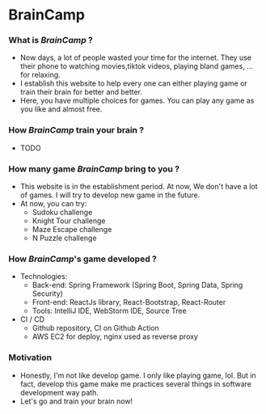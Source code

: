 # BrainCamp
### What is *BrainCamp* ?
- Now days, a lot of people wasted your time for the internet. 
They use their phone to watching movies,tiktok videos, playing bland games, ... for relaxing.
- I establish this website to help every one can either playing game or train their brain for
better and better.
- Here, you have multiple choices for games. You can play any game as you like and almost free.
### How *BrainCamp* train your brain ?
- TODO
### How many game *BrainCamp* bring to you ?
- This website is in the establishment period. At now, We don't have a lot of games.
I will try to develop new game in the future.
- At now, you can try:
  - Sudoku challenge
  - Knight Tour challenge
  - Maze Escape challenge
  - N Puzzle challenge
### How *BrainCamp*'s game developed ?
- Technologies:
  - Back-end: Spring Framework (Spring Boot, Spring Data, Spring Security)
  - Front-end: ReactJs library, React-Bootstrap, React-Router
  - Tools: IntelliJ IDE, WebStorm IDE, Source Tree
- CI / CD
  - Github repository, CI on Github Action
  - AWS EC2 for deploy, nginx used as reverse proxy
### Motivation
- Honestly, I'm not like develop game. I only like playing game, lol. But in fact,
develop this game make me practices several things in software development way path.
- Let's go and train your brain now!
